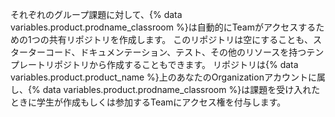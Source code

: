 それぞれのグループ課題に対して、{% data variables.product.prodname_classroom %}は自動的にTeamがアクセスするための1つの共有リポジトリを作成します。 このリポジトリは空にすることも、スターターコード、ドキュメンテーション、テスト、その他のリソースを持つテンプレートリポジトリから作成することもできます。 リポジトリは{% data variables.product.product_name %}上のあなたのOrganizationアカウントに属し、{% data variables.product.prodname_classroom %}は課題を受け入れたときに学生が作成もしくは参加するTeamにアクセス権を付与します。
